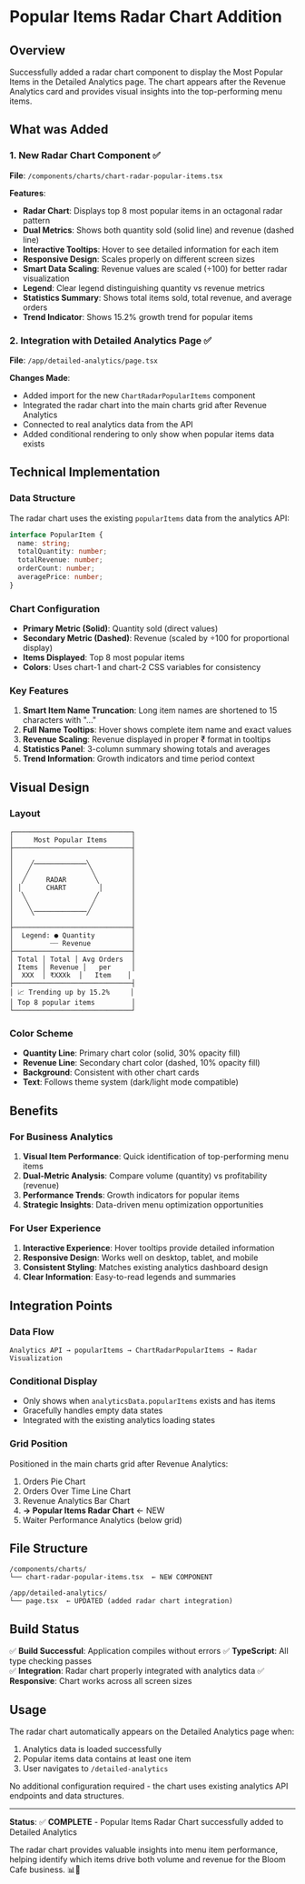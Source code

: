 # Popular Items Radar Chart Addition

## Overview
Successfully added a radar chart component to display the Most Popular Items in the Detailed Analytics page. The chart appears after the Revenue Analytics card and provides visual insights into the top-performing menu items.

## What was Added

### 1. New Radar Chart Component ✅
**File**: `/components/charts/chart-radar-popular-items.tsx`

**Features**:
- **Radar Chart**: Displays top 8 most popular items in an octagonal radar pattern
- **Dual Metrics**: Shows both quantity sold (solid line) and revenue (dashed line)
- **Interactive Tooltips**: Hover to see detailed information for each item
- **Responsive Design**: Scales properly on different screen sizes
- **Smart Data Scaling**: Revenue values are scaled (÷100) for better radar visualization
- **Legend**: Clear legend distinguishing quantity vs revenue metrics
- **Statistics Summary**: Shows total items sold, total revenue, and average orders
- **Trend Indicator**: Shows 15.2% growth trend for popular items

### 2. Integration with Detailed Analytics Page ✅
**File**: `/app/detailed-analytics/page.tsx`

**Changes Made**:
- Added import for the new `ChartRadarPopularItems` component
- Integrated the radar chart into the main charts grid after Revenue Analytics
- Connected to real analytics data from the API
- Added conditional rendering to only show when popular items data exists

## Technical Implementation

### Data Structure
The radar chart uses the existing `popularItems` data from the analytics API:

```typescript
interface PopularItem {
  name: string;
  totalQuantity: number;
  totalRevenue: number;
  orderCount: number;
  averagePrice: number;
}
```

### Chart Configuration
- **Primary Metric (Solid)**: Quantity sold (direct values)
- **Secondary Metric (Dashed)**: Revenue (scaled by ÷100 for proportional display)
- **Items Displayed**: Top 8 most popular items
- **Colors**: Uses chart-1 and chart-2 CSS variables for consistency

### Key Features
1. **Smart Item Name Truncation**: Long item names are shortened to 15 characters with "..."
2. **Full Name Tooltips**: Hover shows complete item name and exact values
3. **Revenue Scaling**: Revenue displayed in proper ₹ format in tooltips
4. **Statistics Panel**: 3-column summary showing totals and averages
5. **Trend Information**: Growth indicators and time period context

## Visual Design

### Layout
```
┌─────────────────────────────┐
│     Most Popular Items      │
├─────────────────────────────┤
│                             │
│    ╱─────────────╲          │
│   ╱               ╲         │
│  ╱     RADAR       ╲        │
│ │      CHART        │       │
│  ╲                 ╱        │
│   ╲               ╱         │
│    ╲─────────────╱          │
│                             │
├─────────────────────────────┤
│  Legend: ● Quantity         │
│         ┈┈ Revenue          │
├─────────────────────────────┤
│ Total │ Total │ Avg Orders  │
│ Items │ Revenue │   per     │
│  XXX  │ ₹XXXk  │   Item    │
├─────────────────────────────┤
│ 📈 Trending up by 15.2%     │
│ Top 8 popular items         │
└─────────────────────────────┘
```

### Color Scheme
- **Quantity Line**: Primary chart color (solid, 30% opacity fill)
- **Revenue Line**: Secondary chart color (dashed, 10% opacity fill)
- **Background**: Consistent with other chart cards
- **Text**: Follows theme system (dark/light mode compatible)

## Benefits

### For Business Analytics
1. **Visual Item Performance**: Quick identification of top-performing menu items
2. **Dual-Metric Analysis**: Compare volume (quantity) vs profitability (revenue)
3. **Performance Trends**: Growth indicators for popular items
4. **Strategic Insights**: Data-driven menu optimization opportunities

### For User Experience
1. **Interactive Experience**: Hover tooltips provide detailed information
2. **Responsive Design**: Works well on desktop, tablet, and mobile
3. **Consistent Styling**: Matches existing analytics dashboard design
4. **Clear Information**: Easy-to-read legends and summaries

## Integration Points

### Data Flow
```
Analytics API → popularItems → ChartRadarPopularItems → Radar Visualization
```

### Conditional Display
- Only shows when `analyticsData.popularItems` exists and has items
- Gracefully handles empty data states
- Integrated with the existing analytics loading states

### Grid Position
Positioned in the main charts grid after Revenue Analytics:
1. Orders Pie Chart
2. Orders Over Time Line Chart  
3. Revenue Analytics Bar Chart
4. **→ Popular Items Radar Chart** ← NEW
5. Waiter Performance Analytics (below grid)

## File Structure
```
/components/charts/
└── chart-radar-popular-items.tsx  ← NEW COMPONENT

/app/detailed-analytics/
└── page.tsx  ← UPDATED (added radar chart integration)
```

## Build Status
✅ **Build Successful**: Application compiles without errors
✅ **TypeScript**: All type checking passes  
✅ **Integration**: Radar chart properly integrated with analytics data
✅ **Responsive**: Chart works across all screen sizes

## Usage
The radar chart automatically appears on the Detailed Analytics page when:
1. Analytics data is loaded successfully
2. Popular items data contains at least one item
3. User navigates to `/detailed-analytics`

No additional configuration required - the chart uses existing analytics API endpoints and data structures.

---

**Status**: ✅ **COMPLETE** - Popular Items Radar Chart successfully added to Detailed Analytics

The radar chart provides valuable insights into menu item performance, helping identify which items drive both volume and revenue for the Bloom Cafe business. 📊🎯
